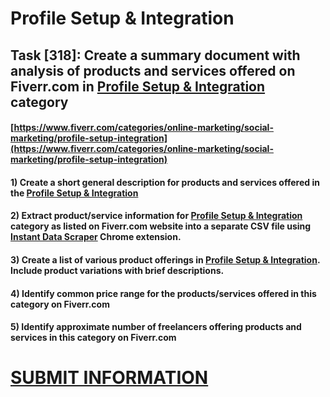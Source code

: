 # Profile Setup & Integration
## Task [318]: Create a summary document with analysis of products and services offered on Fiverr.com in [Profile Setup & Integration](https://www.fiverr.com/categories/online-marketing/social-marketing/profile-setup-integration) category
#### [https://www.fiverr.com/categories/online-marketing/social-marketing/profile-setup-integration](https://www.fiverr.com/categories/online-marketing/social-marketing/profile-setup-integration)
#### 1) Create a short general description for products and services offered in the [Profile Setup & Integration](https://www.fiverr.com/categories/online-marketing/social-marketing/profile-setup-integration)
#### 2) Extract product/service information for [Profile Setup & Integration](https://www.fiverr.com/categories/online-marketing/social-marketing/profile-setup-integration) category as listed on Fiverr.com website into a separate CSV file using [Instant Data Scraper](https://chrome.google.com/webstore/detail/instant-data-scraper/ofaokhiedipichpaobibbnahnkdoiiah) Chrome extension.
#### 3) Create a list of various product offerings in [Profile Setup & Integration](https://www.fiverr.com/categories/online-marketing/social-marketing/profile-setup-integration). Include product variations with brief descriptions.
#### 4) Identify common price range for the products/services offered in this category on Fiverr.com
#### 5) Identify approximate number of freelancers offering products and services in this category on Fiverr.com

# [SUBMIT INFORMATION](https://forms.office.com/r/8AEKjkLxKG)
